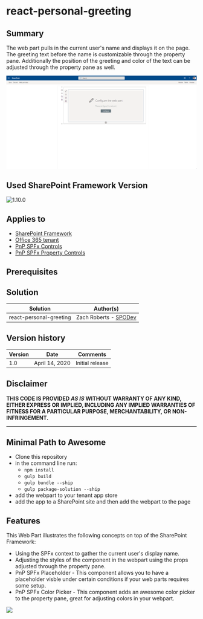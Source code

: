 # react-personal-greeting

## Summary

The web part pulls in the current user's name and displays it on the page. The greeting text before the name is customizable through the property pane. Additionally the position of the greeting and color of the text can be adjusted through the property pane as well.

![picture of the web part in action](assets/react-personal-greeting.gif)

## Used SharePoint Framework Version

![1.10.0](https://img.shields.io/badge/version-1.10.0-green.svg)

## Applies to

* [SharePoint Framework](https://docs.microsoft.com/sharepoint/dev/spfx/sharepoint-framework-overview)
* [Office 365 tenant](https://docs.microsoft.com/sharepoint/dev/spfx/set-up-your-development-environment)
* [PnP SPFx Controls](https://sharepoint.github.io/sp-dev-fx-controls-react)
* [PnP SPFx Property Controls](https://sharepoint.github.io/sp-dev-fx-property-controls)

## Prerequisites


## Solution

Solution|Author(s)
--------|---------
react-personal-greeting|Zach Roberts - [SPODev](https://spodev.com)

## Version history

Version|Date|Comments
-------|----|--------
1.0|April 14, 2020|Initial release

## Disclaimer

**THIS CODE IS PROVIDED *AS IS* WITHOUT WARRANTY OF ANY KIND, EITHER EXPRESS OR IMPLIED, INCLUDING ANY IMPLIED WARRANTIES OF FITNESS FOR A PARTICULAR PURPOSE, MERCHANTABILITY, OR NON-INFRINGEMENT.**

---

## Minimal Path to Awesome

* Clone this repository
* in the command line run:
  * `npm install`
  * `gulp build`
  * `gulp bundle --ship`
  * `gulp package-solution --ship`
* add the webpart to your tenant app store
* add the app to a SharePoint site and then add the webpart to the page


## Features

This Web Part illustrates the following concepts on top of the SharePoint Framework:

* Using the SPFx context to gather the current user's display name.
* Adjusting the styles of the component in the webpart using the props adjusted through the property pane.
* PnP SPFx Placeholder - This component allows you to have a placeholder visble under certain conditions if your web parts requires some setup.
* PnP SPFx Color Picker - This component adds an awesome color picker to the property pane, great for adjusting colors in your webpart.

<img src="https://telemetry.sharepointpnp.com/sp-dev-fx-webparts/samples/react-personal-greeting" />
